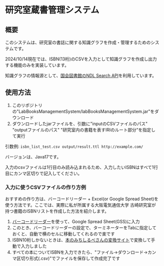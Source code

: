 # 研究室蔵書管理システム
## 概要
このシステムは、研究室の書誌に関する知識グラフを作成・管理するためのシステムです。

2024/10/14現在では、ISBN(13桁)のCSVを入力として知識グラフを作成し出力する機能のみを実装しています。

知識グラフの情報源として、[国会図書館のNDL Search API](https://ndlsearch.ndl.go.jp/help/api)を利用しています。

## 使用方法

1. このリポジトリの"LabBooksManagementSystem/labBooksManagementSystem.jar"をダウンロード
2. ダウンロードしたjarファイルを、引数に"inputのCSVファイルのパス" "outputファイルのパス" "研究室内の書籍を表すIRIのルート部分"を指定して実行

引数例: `` isbn_list_test.csv output/result.ttl http://example.com/ ``

バージョンは、Java17です。

入力のcsvファイルは1行目のみ読み込まれるため、入力したいISBNはすべて1行目にカンマ区切りで記入してください。

### 入力に使うCSVファイルの作り方例
おすすめの作り方は、バーコードリーダー + Excel(or Google Spread Sheet)を使う方法です。ここでは、実際に私が所属する大阪電気通信大学 古崎研究室が持つ書籍のISBNリストを作成した方法を紹介します。
1. [バーコードリーダー](https://www.iodata.jp/product/interface/barcodereader/br-ccdts2/index.htm)を使って、Google Spread Sheet(GSS)に入力
  1. このとき、バーコードリーダーの設定で、ターミネーターをTabに指定しておくと、自動で横のセルに移動してくれるので楽です
  2. ISBN10桁しかないときは、[本のみちしるべさんの変換サイト](https://www.hon-michi.net/isbn.cgi)で変換して手動で入力しました
3. すべての本についてISBNを入力できたら、"ファイル→ダウンロード→カンマ区切り形式(.csv)"でファイルを保存して作成完了です
